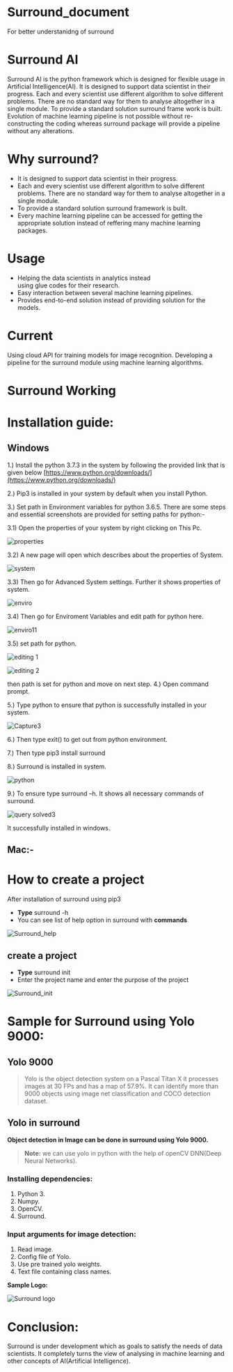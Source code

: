 # Surround_document
For better understanidng of surround
# Surround AI
Surround AI  is the python framework which is designed for flexible usage in Artificial Intelligence(AI). It is designed to support data scientist in their progress. Each and every scientist use different algorithm to solve different problems. There are no standard way for them to analyse altogether in a single module. To provide a standard solution surround frame work is built. Evolution of machine learning pipeline  is not possible without re-constructing the coding whereas surround package will provide a pipeline without any alterations.

# Why surround?
* It is designed to support data scientist in their progress.
*  Each and every scientist use different algorithm to solve different problems. There are no standard way for them to analyse altogether in a single module.
*   To provide a standard solution surround framework is built. 
*  Every machine learning pipeline can be accessed for getting the appropriate solution instead of reffering many machine learning packages.
# Usage
* Helping the data scientists in analytics instead            
using glue codes for their research.
*  Easy interaction between several machine learning pipelines.
* Provides end-to-end solution instead of providing solution for the models.
# Current
Using cloud API for training models for image recognition.
Developing a pipeline for the surround module using machine learning algorithms.
# Surround Working
# Installation guide:
## Windows
1.) Install the python 3.7.3 in the system  by following the provided link that is given below [https://www.python.org/downloads/](https://www.python.org/downloads/)	

2.) Pip3 is installed in your system by default when you install Python.

3.) Set path in Environment variables for python 3.6.5. There are some steps and essential screenshots are provided for setting paths for python:-

  3.1) Open the properties of your system by right clicking on This Pc.
       
![properties](https://user-images.githubusercontent.com/48539509/57824194-999a1300-77dd-11e9-93ce-9b28be428e6e.PNG)

   3.2) A new page will open which describes about the properties of System.      
      
 ![system](https://user-images.githubusercontent.com/48539509/57824510-9fdcbf00-77de-11e9-831f-439c4712754e.PNG)
  
   3.3) Then go for Advanced System settings. Further it shows properties of system.
       
 ![enviro](https://user-images.githubusercontent.com/48539509/57824204-a159b780-77dd-11e9-9033-421a08ccc1aa.PNG)
       
   3.4) Then go for Enviroment Variables and edit path for python here.
       
![enviro11](https://user-images.githubusercontent.com/48539509/57824207-a4ed3e80-77dd-11e9-94eb-5f32776c6096.PNG)
   
   3.5) set path for python.

![editing 1](https://user-images.githubusercontent.com/48539509/57824906-f72f5f00-77df-11e9-8575-36ff23bb6dbd.jpg)


![editing 2](https://user-images.githubusercontent.com/48539509/57824909-fbf41300-77df-11e9-95db-449085910721.jpg)
  
then path is set for python and move on next step.
4.) Open command prompt.

5.) Type python to ensure that python is successfully installed in your system.

![Capture3](https://user-images.githubusercontent.com/48539509/57619548-831b6e00-75c9-11e9-9beb-b8ec1c05f372.PNG)

6.) Then type exit() to get out from python environment.

7.) Then type pip3 install surround

8.) Surround is installed in system.

![python](https://user-images.githubusercontent.com/48539509/57619660-d2619e80-75c9-11e9-9868-c87f85216c26.PNG)

9.) To ensure type surround –h. It shows all necessary commands of surround.

![query solved3](https://user-images.githubusercontent.com/48539509/57619890-71869600-75ca-11e9-84a4-46708f3382f1.PNG)

It successfully installed in windows.

## Mac:-


# How to create a project
After installation of surround using pip3
* **Type** surround -h
* You can see list of help option in surround with **commands** 

![Surround_help](https://github.com/sundararaman9608/sundararaman.github.io/blob/surround/Surround%20help1.PNG)


## create a project
* **Type** surround init
* Enter the project name and enter the purpose of the project

![Surround_init](https://github.com/sundararaman9608/sundararaman.github.io/blob/surround/project_created.PNG)

# Sample for Surround using Yolo 9000:
## Yolo 9000
> Yolo is the object detection system on a Pascal Titan X it processes images at 30 FPs and has a map of 57.9%. It can identify more than 9000 objects using image net classification and COCO detection dataset. 
## Yolo in surround
**Object detection in Image can be done in surround using Yolo 9000.**
> **Note:** we can use yolo in python with the help of openCV DNN(Deep Neural Networks).
### Installing dependencies: 
1.	Python 3.
2.	Numpy.
3.	OpenCV.
4.	Surround.
### Input arguments for image detection:
1.	Read image.
2.	Config file of Yolo.
3.	Use pre trained yolo weights.
4.	Text file containing class names.

**Sample Logo:**

![Surround logo](https://github.com/sundararaman9608/sundararaman.github.io/blob/surround/logo.adobe.png)

# Conclusion:
Surround is under development which as goals to satisfy the needs of data scientists. It completely turns the view of analysing in machine learning and other concepts of AI(Artificial Intelligence).





